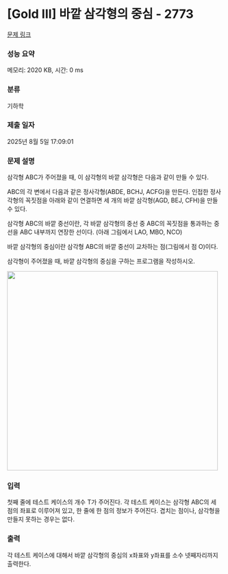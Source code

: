 # [Gold III] 바깥 삼각형의 중심 - 2773 

[문제 링크](https://www.acmicpc.net/problem/2773) 

### 성능 요약

메모리: 2020 KB, 시간: 0 ms

### 분류

기하학

### 제출 일자

2025년 8월 5일 17:09:01

### 문제 설명

<p>삼각형 ABC가 주어졌을 때, 이 삼각형의 바깥 삼각형은 다음과 같이 만들 수 있다.</p>



<p>ABC의 각 변에서 다음과 같은 정사각형(ABDE, BCHJ, ACFG)을 만든다. 인접한 정사각형의 꼭짓점을 아래와 같이 연결하면 세 개의 바깥 삼각형(AGD, BEJ, CFH)을 만들 수 있다.</p>



<p>삼각형 ABC의 바깥 중선이란, 각 바깥 삼각형의 중선 중 ABC의 꼭짓점을 통과하는 중선을 ABC 내부까지 연장한 선이다. (아래 그림에서 LAO, MBO, NCO)</p>



<p>바깥 삼각형의 중심이란 삼각형 ABC의 바깥 중선이 교차하는 점(그림에서 점 O)이다.</p>



<p>삼각형이 주어졌을 때, 바깥 삼각형의 중심을 구하는 프로그램을 작성하시오.</p>



<p><img alt="" src="https://www.acmicpc.net/upload/images/extriangle.png" style="height:465px; width:492px"></p>

### 입력 

 <p>첫째 줄에 테스트 케이스의 개수 T가 주어진다. 각 테스트 케이스는 삼각형 ABC의 세 점의 좌표로 이루어져 있고, 한 줄에 한 점의 정보가 주어진다. 겹치는 점이나, 삼각형을 만들지 못하는 경우는 없다.</p>

### 출력 

 <p>각 테스트 케이스에 대해서 바깥 삼각형의 중심의 x좌표와 y좌표를 소수 넷째자리까지 출력한다.</p>

